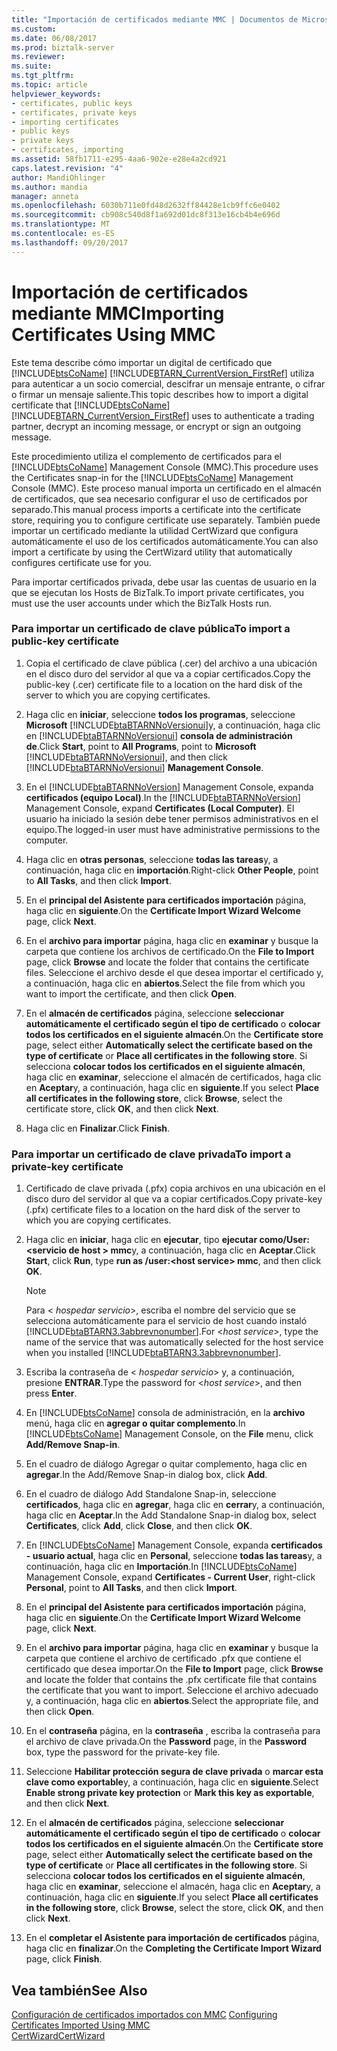 ```yaml
---
title: "Importación de certificados mediante MMC | Documentos de Microsoft"
ms.custom: 
ms.date: 06/08/2017
ms.prod: biztalk-server
ms.reviewer: 
ms.suite: 
ms.tgt_pltfrm: 
ms.topic: article
helpviewer_keywords:
- certificates, public keys
- certificates, private keys
- importing certificates
- public keys
- private keys
- certificates, importing
ms.assetid: 58fb1711-e295-4aa6-902e-e28e4a2cd921
caps.latest.revision: "4"
author: MandiOhlinger
ms.author: mandia
manager: anneta
ms.openlocfilehash: 6030b711e0fd48d2632ff84428e1cb9ffc6e0402
ms.sourcegitcommit: cb908c540d8f1a692d01dc8f313e16cb4b4e696d
ms.translationtype: MT
ms.contentlocale: es-ES
ms.lasthandoff: 09/20/2017
---
```

# <a name="importing-certificates-using-mmc"></a><span data-ttu-id="96b7e-102">Importación de certificados mediante MMC</span><span class="sxs-lookup"><span data-stu-id="96b7e-102">Importing Certificates Using MMC</span></span>
<span data-ttu-id="96b7e-103">Este tema describe cómo importar un digital de certificado que [!INCLUDE[btsCoName](../../includes/btsconame-md.md)] [!INCLUDE[BTARN_CurrentVersion_FirstRef](../../includes/btarn-currentversion-firstref-md.md)] utiliza para autenticar a un socio comercial, descifrar un mensaje entrante, o cifrar o firmar un mensaje saliente.</span><span class="sxs-lookup"><span data-stu-id="96b7e-103">This topic describes how to import a digital certificate that [!INCLUDE[btsCoName](../../includes/btsconame-md.md)][!INCLUDE[BTARN_CurrentVersion_FirstRef](../../includes/btarn-currentversion-firstref-md.md)] uses to authenticate a trading partner, decrypt an incoming message, or encrypt or sign an outgoing message.</span></span>  
  
 <span data-ttu-id="96b7e-104">Este procedimiento utiliza el complemento de certificados para el [!INCLUDE[btsCoName](../../includes/btsconame-md.md)] Management Console (MMC).</span><span class="sxs-lookup"><span data-stu-id="96b7e-104">This procedure uses the Certificates snap-in for the [!INCLUDE[btsCoName](../../includes/btsconame-md.md)] Management Console (MMC).</span></span> <span data-ttu-id="96b7e-105">Este proceso manual importa un certificado en el almacén de certificados, que sea necesario configurar el uso de certificados por separado.</span><span class="sxs-lookup"><span data-stu-id="96b7e-105">This manual process imports a certificate into the certificate store, requiring you to configure certificate use separately.</span></span> <span data-ttu-id="96b7e-106">También puede importar un certificado mediante la utilidad CertWizard que configura automáticamente el uso de los certificados automáticamente.</span><span class="sxs-lookup"><span data-stu-id="96b7e-106">You can also import a certificate by using the CertWizard utility that automatically configures certificate use for you.</span></span>  
  
 <span data-ttu-id="96b7e-107">Para importar certificados privada, debe usar las cuentas de usuario en la que se ejecutan los Hosts de BizTalk.</span><span class="sxs-lookup"><span data-stu-id="96b7e-107">To import private certificates, you must use the user accounts under which the BizTalk Hosts run.</span></span>  
  
### <a name="to-import-a-public-key-certificate"></a><span data-ttu-id="96b7e-108">Para importar un certificado de clave pública</span><span class="sxs-lookup"><span data-stu-id="96b7e-108">To import a public-key certificate</span></span>  
  
1.  <span data-ttu-id="96b7e-109">Copia el certificado de clave pública (.cer) del archivo a una ubicación en el disco duro del servidor al que va a copiar certificados.</span><span class="sxs-lookup"><span data-stu-id="96b7e-109">Copy the public-key (.cer) certificate file to a location on the hard disk of the server to which you are copying certificates.</span></span>  
  
2.  <span data-ttu-id="96b7e-110">Haga clic en **iniciar**, seleccione **todos los programas**, seleccione **Microsoft** [!INCLUDE[btaBTARNNoVersionui](../../includes/btabtarnnoversionui-md.md)]y, a continuación, haga clic en [!INCLUDE[btaBTARNNoVersionui](../../includes/btabtarnnoversionui-md.md)] **consola de administración de**.</span><span class="sxs-lookup"><span data-stu-id="96b7e-110">Click **Start**, point to **All Programs**, point to **Microsoft** [!INCLUDE[btaBTARNNoVersionui](../../includes/btabtarnnoversionui-md.md)], and then click [!INCLUDE[btaBTARNNoVersionui](../../includes/btabtarnnoversionui-md.md)] **Management Console**.</span></span>  
  
3.  <span data-ttu-id="96b7e-111">En el [!INCLUDE[btaBTARNNoVersion](../../includes/btabtarnnoversion-md.md)] Management Console, expanda **certificados (equipo Local)**.</span><span class="sxs-lookup"><span data-stu-id="96b7e-111">In the [!INCLUDE[btaBTARNNoVersion](../../includes/btabtarnnoversion-md.md)] Management Console, expand **Certificates (Local Computer)**.</span></span> <span data-ttu-id="96b7e-112">El usuario ha iniciado la sesión debe tener permisos administrativos en el equipo.</span><span class="sxs-lookup"><span data-stu-id="96b7e-112">The logged-in user must have administrative permissions to the computer.</span></span>  
  
4.  <span data-ttu-id="96b7e-113">Haga clic en **otras personas**, seleccione **todas las tareas**y, a continuación, haga clic en **importación**.</span><span class="sxs-lookup"><span data-stu-id="96b7e-113">Right-click **Other People**, point to **All Tasks**, and then click **Import**.</span></span>  
  
5.  <span data-ttu-id="96b7e-114">En el **principal del Asistente para certificados importación** página, haga clic en **siguiente**.</span><span class="sxs-lookup"><span data-stu-id="96b7e-114">On the **Certificate Import Wizard Welcome** page, click **Next**.</span></span>  
  
6.  <span data-ttu-id="96b7e-115">En el **archivo para importar** página, haga clic en **examinar** y busque la carpeta que contiene los archivos de certificado.</span><span class="sxs-lookup"><span data-stu-id="96b7e-115">On the **File to Import** page, click **Browse** and locate the folder that contains the certificate files.</span></span> <span data-ttu-id="96b7e-116">Seleccione el archivo desde el que desea importar el certificado y, a continuación, haga clic en **abiertos**.</span><span class="sxs-lookup"><span data-stu-id="96b7e-116">Select the file from which you want to import the certificate, and then click **Open**.</span></span>  
  
7.  <span data-ttu-id="96b7e-117">En el **almacén de certificados** página, seleccione **seleccionar automáticamente el certificado según el tipo de certificado** o **colocar todos los certificados en el siguiente almacén**.</span><span class="sxs-lookup"><span data-stu-id="96b7e-117">On the **Certificate store** page, select either **Automatically select the certificate based on the type of certificate** or **Place all certificates in the following store**.</span></span> <span data-ttu-id="96b7e-118">Si selecciona **colocar todos los certificados en el siguiente almacén**, haga clic en **examinar**, seleccione el almacén de certificados, haga clic en **Aceptar**y, a continuación, haga clic en **siguiente**.</span><span class="sxs-lookup"><span data-stu-id="96b7e-118">If you select **Place all certificates in the following store**, click **Browse**, select the certificate store, click **OK**, and then click **Next**.</span></span>  
  
8.  <span data-ttu-id="96b7e-119">Haga clic en **Finalizar**.</span><span class="sxs-lookup"><span data-stu-id="96b7e-119">Click **Finish**.</span></span>  
  
### <a name="to-import-a-private-key-certificate"></a><span data-ttu-id="96b7e-120">Para importar un certificado de clave privada</span><span class="sxs-lookup"><span data-stu-id="96b7e-120">To import a private-key certificate</span></span>  
  
1.  <span data-ttu-id="96b7e-121">Certificado de clave privada (.pfx) copia archivos en una ubicación en el disco duro del servidor al que va a copiar certificados.</span><span class="sxs-lookup"><span data-stu-id="96b7e-121">Copy private-key (.pfx) certificate files to a location on the hard disk of the server to which you are copying certificates.</span></span>  
  
2.  <span data-ttu-id="96b7e-122">Haga clic en **iniciar**, haga clic en **ejecutar**, tipo **ejecutar como/User:\<servicio de host > mmc**y, a continuación, haga clic en **Aceptar**.</span><span class="sxs-lookup"><span data-stu-id="96b7e-122">Click **Start**, click **Run**, type **run as /user:\<host service> mmc**, and then click **OK**.</span></span>  
  
    > [!NOTE]
    >  <span data-ttu-id="96b7e-123">Para \< *hospedar servicio*>, escriba el nombre del servicio que se selecciona automáticamente para el servicio de host cuando instaló [!INCLUDE[btaBTARN3.3abbrevnonumber](../../includes/btabtarn3-3abbrevnonumber-md.md)].</span><span class="sxs-lookup"><span data-stu-id="96b7e-123">For \<*host service*>, type the name of the service that was automatically selected for the host service when you installed [!INCLUDE[btaBTARN3.3abbrevnonumber](../../includes/btabtarn3-3abbrevnonumber-md.md)].</span></span>  
  
3.  <span data-ttu-id="96b7e-124">Escriba la contraseña de \< *hospedar servicio*> y, a continuación, presione **ENTRAR**.</span><span class="sxs-lookup"><span data-stu-id="96b7e-124">Type the password for \<*host service*>, and then press **Enter**.</span></span>  
  
4.  <span data-ttu-id="96b7e-125">En [!INCLUDE[btsCoName](../../includes/btsconame-md.md)] consola de administración, en la **archivo** menú, haga clic en **agregar o quitar complemento**.</span><span class="sxs-lookup"><span data-stu-id="96b7e-125">In [!INCLUDE[btsCoName](../../includes/btsconame-md.md)] Management Console, on the **File** menu, click **Add/Remove Snap-in**.</span></span>  
  
5.  <span data-ttu-id="96b7e-126">En el cuadro de diálogo Agregar o quitar complemento, haga clic en **agregar**.</span><span class="sxs-lookup"><span data-stu-id="96b7e-126">In the Add/Remove Snap-in dialog box, click **Add**.</span></span>  
  
6.  <span data-ttu-id="96b7e-127">En el cuadro de diálogo Add Standalone Snap-in, seleccione **certificados**, haga clic en **agregar**, haga clic en **cerrar**y, a continuación, haga clic en **Aceptar**.</span><span class="sxs-lookup"><span data-stu-id="96b7e-127">In the Add Standalone Snap-in dialog box, select **Certificates**, click **Add**, click **Close**, and then click **OK**.</span></span>  
  
7.  <span data-ttu-id="96b7e-128">En [!INCLUDE[btsCoName](../../includes/btsconame-md.md)] Management Console, expanda **certificados - usuario actual**, haga clic en **Personal**, seleccione **todas las tareas**y, a continuación, haga clic en  **Importación**.</span><span class="sxs-lookup"><span data-stu-id="96b7e-128">In [!INCLUDE[btsCoName](../../includes/btsconame-md.md)] Management Console, expand **Certificates - Current User**, right-click **Personal**, point to **All Tasks**, and then click **Import**.</span></span>  
  
8.  <span data-ttu-id="96b7e-129">En el **principal del Asistente para certificados importación** página, haga clic en **siguiente**.</span><span class="sxs-lookup"><span data-stu-id="96b7e-129">On the **Certificate Import Wizard Welcome** page, click **Next**.</span></span>  
  
9. <span data-ttu-id="96b7e-130">En el **archivo para importar** página, haga clic en **examinar** y busque la carpeta que contiene el archivo de certificado .pfx que contiene el certificado que desea importar.</span><span class="sxs-lookup"><span data-stu-id="96b7e-130">On the **File to Import** page, click **Browse** and locate the folder that contains the .pfx certificate file that contains the certificate that you want to import.</span></span> <span data-ttu-id="96b7e-131">Seleccione el archivo adecuado y, a continuación, haga clic en **abiertos**.</span><span class="sxs-lookup"><span data-stu-id="96b7e-131">Select the appropriate file, and then click **Open**.</span></span>  
  
10. <span data-ttu-id="96b7e-132">En el **contraseña** página, en la **contraseña** , escriba la contraseña para el archivo de clave privada.</span><span class="sxs-lookup"><span data-stu-id="96b7e-132">On the **Password** page, in the **Password** box, type the password for the private-key file.</span></span>  
  
11. <span data-ttu-id="96b7e-133">Seleccione **Habilitar protección segura de clave privada** o **marcar esta clave como exportable**y, a continuación, haga clic en **siguiente**.</span><span class="sxs-lookup"><span data-stu-id="96b7e-133">Select **Enable strong private key protection** or **Mark this key as exportable**, and then click **Next**.</span></span>  
  
12. <span data-ttu-id="96b7e-134">En el **almacén de certificados** página, seleccione **seleccionar automáticamente el certificado según el tipo de certificado** o **colocar todos los certificados en el siguiente almacén**.</span><span class="sxs-lookup"><span data-stu-id="96b7e-134">On the **Certificate store** page, select either **Automatically select the certificate based on the type of certificate** or **Place all certificates in the following store**.</span></span> <span data-ttu-id="96b7e-135">Si selecciona **colocar todos los certificados en el siguiente almacén**, haga clic en **examinar**, seleccione el almacén, haga clic en **Aceptar**y, a continuación, haga clic en **siguiente**.</span><span class="sxs-lookup"><span data-stu-id="96b7e-135">If you select **Place all certificates in the following store**, click **Browse**, select the store, click **OK**, and then click **Next**.</span></span>  
  
13. <span data-ttu-id="96b7e-136">En el **completar el Asistente para importación de certificados** página, haga clic en **finalizar**.</span><span class="sxs-lookup"><span data-stu-id="96b7e-136">On the **Completing the Certificate Import Wizard** page, click **Finish**.</span></span>  
  
## <a name="see-also"></a><span data-ttu-id="96b7e-137">Vea también</span><span class="sxs-lookup"><span data-stu-id="96b7e-137">See Also</span></span>  
 <span data-ttu-id="96b7e-138">[Configuración de certificados importados con MMC](../../adapters-and-accelerators/accelerator-rosettanet/configuring-certificates-imported-using-mmc.md) </span><span class="sxs-lookup"><span data-stu-id="96b7e-138">[Configuring Certificates Imported Using MMC](../../adapters-and-accelerators/accelerator-rosettanet/configuring-certificates-imported-using-mmc.md) </span></span>  
 [<span data-ttu-id="96b7e-139">CertWizard</span><span class="sxs-lookup"><span data-stu-id="96b7e-139">CertWizard</span></span>](../../adapters-and-accelerators/accelerator-rosettanet/certwizard.md)